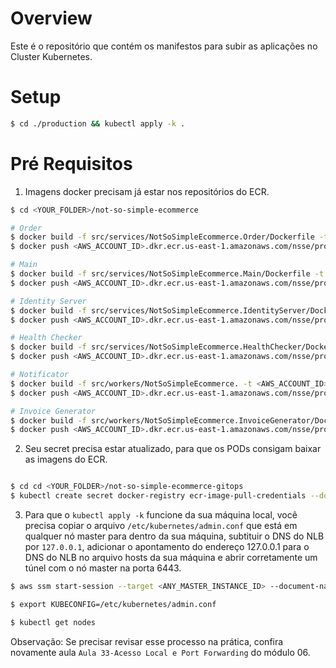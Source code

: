 # Overview
Este é o repositório que contém os manifestos  para subir as aplicações no Cluster Kubernetes.

# Setup
```bash
$ cd ./production && kubectl apply -k .
```

# Pré Requisitos
1. Imagens docker precisam já estar nos repositórios do ECR.

```bash
$ cd <YOUR_FOLDER>/not-so-simple-ecommerce

# Order
$ docker build -f src/services/NotSoSimpleEcommerce.Order/Dockerfile -t <AWS_ACCOUNT_ID>.dkr.ecr.us-east-1.amazonaws.com/nsse/production/order .
$ docker push <AWS_ACCOUNT_ID>.dkr.ecr.us-east-1.amazonaws.com/nsse/production/order

# Main
$ docker build -f src/services/NotSoSimpleEcommerce.Main/Dockerfile -t <AWS_ACCOUNT_ID>.dkr.ecr.us-east-1.amazonaws.com/nsse/production/main .
$ docker push <AWS_ACCOUNT_ID>.dkr.ecr.us-east-1.amazonaws.com/nsse/production/main

# Identity Server
$ docker build -f src/services/NotSoSimpleEcommerce.IdentityServer/Dockerfile -t <AWS_ACCOUNT_ID>.dkr.ecr.us-east-1.amazonaws.com/nsse/production/identity-server .
$ docker push <AWS_ACCOUNT_ID>.dkr.ecr.us-east-1.amazonaws.com/nsse/production/identity-server

# Health Checker
$ docker build -f src/services/NotSoSimpleEcommerce.HealthChecker/Dockerfile -t <AWS_ACCOUNT_ID>.dkr.ecr.us-east-1.amazonaws.com/nsse/production/health-checker .
$ docker push <AWS_ACCOUNT_ID>.dkr.ecr.us-east-1.amazonaws.com/nsse/production/health-checker

# Notificator
$ docker build -f src/workers/NotSoSimpleEcommerce. -t <AWS_ACCOUNT_ID>.dkr.ecr.us-east-1.amazonaws.com/nsse/production/notificator .
$ docker push <AWS_ACCOUNT_ID>.dkr.ecr.us-east-1.amazonaws.com/nsse/production/notificator

# Invoice Generator
$ docker build -f src/workers/NotSoSimpleEcommerce.InvoiceGenerator/Dockerfile -t <AWS_ACCOUNT_ID>.dkr.ecr.us-east-1.amazonaws.com/nsse/production/invoice-generator .
$ docker push <AWS_ACCOUNT_ID>.dkr.ecr.us-east-1.amazonaws.com/nsse/production/invoice-generator
```
2. Seu secret precisa estar atualizado, para que os PODs consigam baixar as imagens do ECR.

```bash

$ cd cd <YOUR_FOLDER>/not-so-simple-ecommerce-gitops
$ kubectl create secret docker-registry ecr-image-pull-credentials --docker-username=AWS --docker-password=$(aws ecr get-login-password --region us-east-1) --docker-server=<AWS_ACCOUNT_ID>.dkr.ecr.us-east-1.amazonaws.com --dry-run=client -o yaml > production/secrets/ecr-image-pull-credentials.yml
```

3. Para que o  `kubectl apply -k` funcione da sua máquina local, você precisa copiar o arquivo `/etc/kubernetes/admin.conf` que está em qualquer nó master para dentro da sua máquina, subtituir o DNS do NLB por `127.0.0.1`, adicionar o apontamento do endereço 127.0.0.1 para o DNS do NLB no arquivo hosts da sua máquina e abrir corretamente um túnel com o nó master na porta 6443. 

```bash
$ aws ssm start-session --target <ANY_MASTER_INSTANCE_ID> --document-name AWS-StartPortForwardingSession  --parameters 'portNumber=6443,localPortNumber=6443'

$ export KUBECONFIG=/etc/kubernetes/admin.conf

$ kubectl get nodes
```

Observação: Se precisar revisar esse processo na prática, confira novamente aula `Aula 33-Acesso Local e Port Forwarding` do módulo 06.